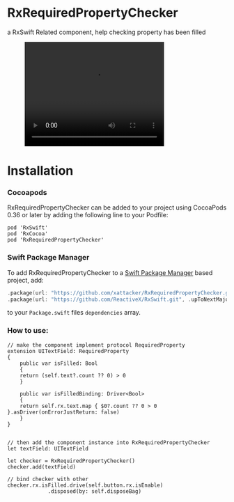 # RxRequiredPropertyChecker
a RxSwift Related component, help checking property has been filled

<figure class="video_container">
   <video width="320" height="240" controls>
	  <source src="rm_res/sample_video.mp4" type="video/mp4">
   </video>
</figure>

# Installation

### Cocoapods
RxRequiredPropertyChecker can be added to your project using CocoaPods 0.36 or later by adding the following line to your Podfile:
```
pod 'RxSwift'
pod 'RxCocoa'
pod 'RxRequiredPropertyChecker'
```

### Swift Package Manager
To add RxRequiredPropertyChecker to a [Swift Package Manager](https://swift.org/package-manager/) based project, add:

```swift
.package(url: "https://github.com/xattacker/RxRequiredPropertyChecker.git", .upToNextMajor(from: "1.0.3")),
.package(url: "https://github.com/ReactiveX/RxSwift.git", .upToNextMajor(from: "6.2.0")),
```
to your `Package.swift` files `dependencies` array.


### How to use:
``` 
// make the component implement protocol RequiredProperty
extension UITextField: RequiredProperty
{
    public var isFilled: Bool
    {
	return (self.text?.count ?? 0) > 0
    }

    public var isFilledBinding: Driver<Bool>
    {
	return self.rx.text.map { $0?.count ?? 0 > 0 }.asDriver(onErrorJustReturn: false)
    }
}


// then add the component instance into RxRequiredPropertyChecker
let textField: UITextField

let checker = RxRequiredPropertyChecker()
checker.add(textField)

// bind checker with other
checker.rx.isFilled.drive(self.button.rx.isEnable)
		     .disposed(by: self.disposeBag)
``` 
